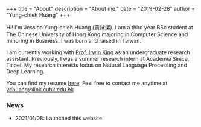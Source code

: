 +++
title = "About"
description = "About me."
date = "2019-02-28"
author = "Yung-chieh Huang"
+++

Hi! I'm Jessica Yung-chieh Huang (黃詠潔). I am a third year BSc student at The Chinese University of Hong Kong majoring in Computer Science and minoring in Business. I was born and raised in Taiwan.

I am currently working with [Prof. Irwin King](https://www.cse.cuhk.edu.hk/irwin.king/home) as an undergraduate research assistant. Previously, I was a summer research intern at Academia Sinica, Taipei. My research interests focus on Natural Language Processing and Deep Learning.

You can find my resume [here](https://jessicahuang523.github.io/pdf/resume.pdf).
Feel free to contact me anytime at ychuang@link.cuhk.edu.hk


### News
* 2021/01/08: Launched this website.